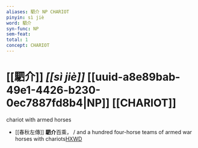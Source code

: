 ```yaml
---
aliases: 駟介 NP CHARIOT
pinyin: sì jiè
word: 駟介
syn-func: NP
sem-feat: 
total: 1
concept: CHARIOT 
---
```

# [[駟介]] *[[sì jiè]]*  [[uuid-a8e89bab-49e1-4426-b230-0ec7887fd8b4|NP]] [[CHARIOT]]
chariot with armed horses
 - [[春秋左傳]] **駟介**百乘， / and a hundred four-horse teams of armed war horses with chariots[HXWD](https://hxwd.org/textview.html?location=KR1e0001_tls_005-487a.4)
